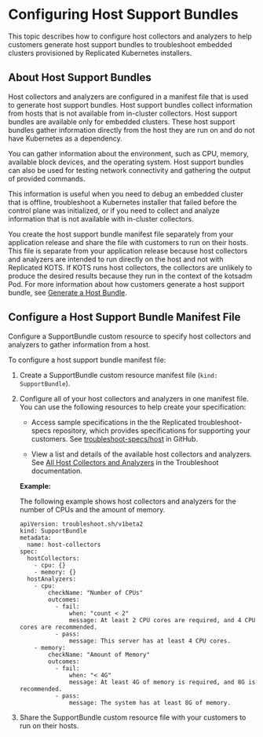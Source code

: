# Configuring Host Support Bundles

This topic describes how to configure host collectors and analyzers to help customers generate host support bundles to troubleshoot embedded clusters provisioned by Replicated Kubernetes installers.

## About Host Support Bundles

Host collectors and analyzers are configured in a manifest file that is used to generate host support bundles. Host support bundles collect information from hosts that is not available from in-cluster collectors. Host support bundles are available only for embedded clusters. These host support bundles gather information directly from the host they are run on and do not have Kubernetes as a dependency.

You can gather information about the environment, such as CPU, memory, available block devices, and the operating system. Host support bundles can also be used for testing network connectivity and gathering the output of provided commands.

This information is useful when you need to debug an embedded cluster that is offline, troubleshoot a Kubernetes installer that failed before the control plane was initialized, or if you need to collect and analyze information that is not available with in-cluster collectors.

You create the host support bundle manifest file separately from your application release and share the file with customers to run on their hosts. This file is separate from your application release because host collectors and analyzers are intended to run directly on the host and not with Replicated KOTS. If KOTS runs host collectors, the collectors are unlikely to produce the desired results because they run in the context of the kotsadm Pod. For more information about how customers generate a host support bundle, see [Generate a Host Bundle](/enterprise/troubleshooting-an-app#generate-a-host-support-bundle).

## Configure a Host Support Bundle Manifest File

Configure a SupportBundle custom resource to specify host collectors and analyzers to gather information from a host.

To configure a host support bundle manifest file:

1. Create a SupportBundle custom resource manifest file (`kind: SupportBundle`).

1. Configure all of your host collectors and analyzers in one manifest file. You can use the following resources to help create your specification:

    - Access sample specifications in the the Replicated troubleshoot-specs repository, which provides specifications for supporting your customers. See [troubleshoot-specs/host](https://github.com/replicatedhq/troubleshoot-specs/tree/main/host) in GitHub.

    - View a list and details of the available host collectors and analyzers. See [All Host Collectors and Analyzers](https://troubleshoot.sh/docs/host-collect-analyze/all/) in the Troubleshoot documentation.

    **Example:**

    The following example shows host collectors and analyzers for the number of CPUs and the amount of memory.

    ```
    apiVersion: troubleshoot.sh/v1beta2
    kind: SupportBundle
    metadata:
      name: host-collectors
    spec:
      hostCollectors:
        - cpu: {}
        - memory: {}
      hostAnalyzers:
        - cpu:
            checkName: "Number of CPUs"
            outcomes:
              - fail:
                  when: "count < 2"
                  message: At least 2 CPU cores are required, and 4 CPU cores are recommended.
              - pass:
                  message: This server has at least 4 CPU cores.
        - memory:
            checkName: "Amount of Memory"
            outcomes:
              - fail:
                  when: "< 4G"
                  message: At least 4G of memory is required, and 8G is recommended.
              - pass:
                  message: The system has at least 8G of memory.
    ```
1. Share the SupportBundle custom resource file with your customers to run on their hosts.

